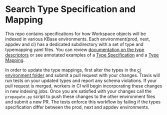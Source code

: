 # Search Type Specification and Mapping

This repo contains specifications for how Workspace objects will be indexed in various KBase environments. Each environment(prod, next, appdev and ci) has a dedicated subdirectory with a set of type and typemapping yaml files. You can review [documentation on the type descriptors](docs/Type%20descriptors.md) or see annotated examples of a [Type Specification](docs/TypeExample-Genome.yaml) and a [Type Mapping](docs/TypeMappingExample-GenomeAndAssembly.yaml).

In order to update the type mappings, first alter the types in the [ci environment folder](environments/ci) and submit a pull request with your changes. Travis will run tests on your updated types and report any schema violations. If your pull request is merged, workers in CI will begin incorporating these changes in new indexing jobs. Once you are satisfied with your changes call the `propagate.py` script to push these changes to the other environment files and submit a new PR. The tests enforce this workflow by failing if the types specification differ between the prod, next and appdev environments.